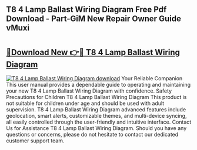 ## T8 4 Lamp Ballast Wiring Diagram Free Pdf Download - Part-GiM New Repair Owner Guide vMuxi

# <h2><a href="http://dfhdv77.blite.top/?on=T8+4+Lamp+Ballast+Wiring+Diagram">🔗Download New 👉🔴 T8 4 Lamp Ballast Wiring Diagram</a></h2>

[![T8 4 Lamp Ballast Wiring Diagram download](https://i.imgur.com/lujVjoI.png)](http://dfhdv77.blite.top/?on=T8+4+Lamp+Ballast+Wiring+Diagram)
Your Reliable Companion This user manual provides a dependable guide to operating and maintaining your new T8 4 Lamp Ballast Wiring Diagram with confidence. Safety Precautions for Children T8 4 Lamp Ballast Wiring Diagram This product is not suitable for children under age and should be used with adult supervision. T8 4 Lamp Ballast Wiring Diagram advanced features include geolocation, smart alerts, customizable themes, and multi-device syncing, all easily controlled through the user-friendly and intuitive interface. Contact Us for Assistance T8 4 Lamp Ballast Wiring Diagram. Should you have any questions or concerns, please do not hesitate to contact our dedicated customer support team.
